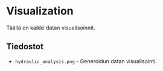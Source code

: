 # Visualization
Täällä on kaikki datan visualisoinnit.

## Tiedostot
- `hydraulic_analysis.png` - Generoidun datan visualisointi.

